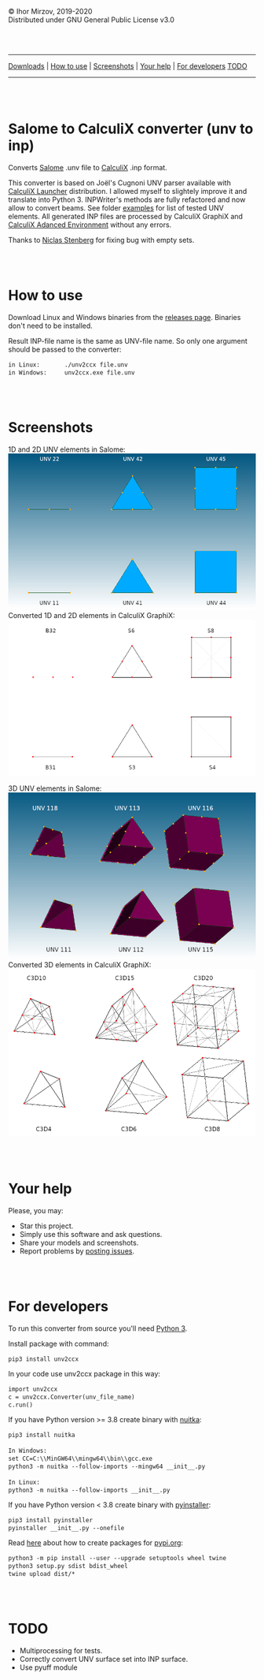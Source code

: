 © Ihor Mirzov, 2019-2020  
Distributed under GNU General Public License v3.0

<br/><br/>



---

[Downloads](https://github.com/calculix/unv2ccx/releases) |
[How to use](#how-to-use) |
[Screenshots](#screenshots) |
[Your help](#your-help) |
[For developers](#for-developers)
[TODO](#todo)

---

<br/><br/>



# Salome to CalculiX converter (unv to inp)

Converts [Salome](https://www.salome-platform.org/) .unv file to [CalculiX](http://dhondt.de/) .inp format.

This converter is based on Joël's Cugnoni UNV parser available with [CalculiX Launcher](http://www.calculixforwin.com/) distribution. I allowed myself to slightely improve it and translate into Python 3. INPWriter's methods are fully refactored and now allow to convert beams. See folder [examples](./examples) for list of tested UNV elements. All generated INP files are processed by CalculiX GraphiX and [CalculiX Adanced Environment](https://github.com/calculix/cae) without any errors.

Thanks to [Niclas Stenberg](https://github.com/Xnst) for fixing bug with empty sets.

<br/><br/>



# How to use

Download Linux and Windows binaries from the [releases page](https://github.com/calculix/unv2ccx/releases). Binaries don't need to be installed.

Result INP-file name is the same as UNV-file name. So only one argument should be passed to the converter:

    in Linux:       ./unv2ccx file.unv
    in Windows:     unv2ccx.exe file.unv

<br/><br/>



# Screenshots

1D and 2D UNV elements in Salome:  
![UNV 2D](./Compound_Mesh_2D_unv.png "UNV 2D")
Converted 1D and 2D elements in CalculiX GraphiX:  
![INP 2D](./Compound_Mesh_2D_inp.png "INP 2D")

3D UNV elements in Salome:  
![UNV 3D](./Compound_Mesh_3D_unv.png "UNV 3D")
Converted 3D elements in CalculiX GraphiX:  
![INP 3D](./Compound_Mesh_3D_inp.png "INP 3D")

<br/><br/>



# Your help

Please, you may:

- Star this project.
- Simply use this software and ask questions.
- Share your models and screenshots.
- Report problems by [posting issues](https://github.com/calculix/unv2ccx/issues).

<br/><br/>



# For developers

To run this converter from source you'll need [Python 3](https://www.python.org/downloads/).

Install package with command:

    pip3 install unv2ccx

In your code use unv2ccx package in this way:

    import unv2ccx
    c = unv2ccx.Converter(unv_file_name)
    c.run()

If you have Python version >= 3.8 create binary with [nuitka](https://nuitka.net/):

    pip3 install nuitka
    
    In Windows:
    set CC=C:\\MinGW64\\mingw64\\bin\\gcc.exe
    python3 -m nuitka --follow-imports --mingw64 __init__.py

    In Linux:
    python3 -m nuitka --follow-imports __init__.py

If you have Python version < 3.8 create binary with [pyinstaller](https://www.pyinstaller.org/):

    pip3 install pyinstaller
    pyinstaller __init__.py --onefile

Read [here](https://packaging.python.org/tutorials/packaging-projects/) about how to create packages for [pypi.org](https://pypi.org/):

    python3 -m pip install --user --upgrade setuptools wheel twine
    python3 setup.py sdist bdist_wheel
    twine upload dist/*

<br/><br/>



# TODO

- Multiprocessing for tests.
- Correctly convert UNV surface set into INP surface.
- Use pyuff module
